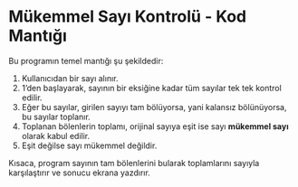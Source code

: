 # Mükemmel Sayı Kontrolü - Kod Mantığı

Bu programın temel mantığı şu şekildedir:

1. Kullanıcıdan bir sayı alınır.
2. 1’den başlayarak, sayının bir eksiğine kadar tüm sayılar tek tek kontrol edilir.
3. Eğer bu sayılar, girilen sayıyı tam bölüyorsa, yani kalansız bölünüyorsa, bu sayılar toplanır.
4. Toplanan bölenlerin toplamı, orijinal sayıya eşit ise sayı **mükemmel sayı** olarak kabul edilir.
5. Eşit değilse sayı mükemmel değildir.

Kısaca, program sayının tam bölenlerini bularak toplamlarını sayıyla karşılaştırır ve sonucu ekrana yazdırır.

